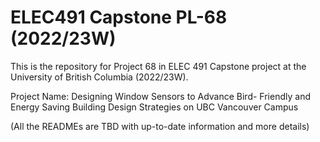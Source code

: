 # ELEC491 Capstone PL-68 (2022/23W)
This is the repository for Project 68 in ELEC 491 Capstone project at the University of British Columbia (2022/23W). 

Project Name: Designing Window Sensors to Advance Bird- Friendly
and Energy Saving Building Design Strategies on UBC
Vancouver Campus

(All the READMEs are TBD with up-to-date information and more details)
